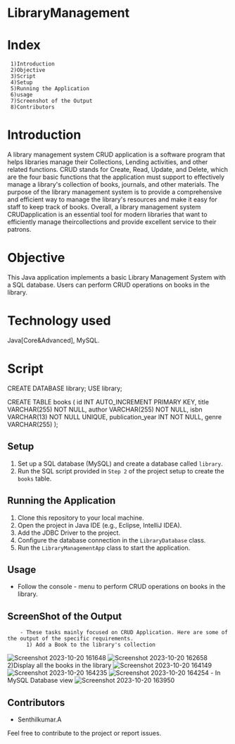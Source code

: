 # LibraryManagement

# Index
     1)Introduction
     2)Objective
     3)Script
     4)Setup
     5)Running the Application
     6)usage
     7)Screenshot of the Output
     8)Contributors
     
# Introduction

A library management system CRUD application is a software program that helps libraries manage their Collections, Lending activities, and other related functions.
CRUD stands for Create, Read, Update, and Delete, which are the four basic functions that the application must support to effectively manage a library's collection of books, journals, and other materials.
The purpose of the library management system is to provide a comprehensive and efficient way to manage the library's resources and make it easy for staff to keep track of books.
Overall, a library management system CRUDapplication is an essential tool for modern libraries that want to efficiently manage theircollections and provide excellent service to their patrons.
    
# Objective 

This Java application implements a basic Library Management System with a SQL database. 
Users can perform CRUD operations on books in the library.

# Technology used
  Java[Core&Advanced],
  MySQL.
  
# Script

CREATE DATABASE library;
USE library;

CREATE TABLE books (
  id INT AUTO_INCREMENT PRIMARY KEY,
  title VARCHAR(255) NOT NULL,
  author VARCHAR(255) NOT NULL,
  isbn VARCHAR(13) NOT NULL UNIQUE,
  publication_year INT NOT NULL,
  genre VARCHAR(255)
);

## Setup

1. Set up a SQL database (MySQL) and create a database called `library`.
2. Run the SQL script provided in `Step 2` of the project setup to create the `books` table.

## Running the Application

1. Clone this repository to your local machine.
2. Open the project in  Java IDE (e.g., Eclipse, IntelliJ IDEA).
3. Add the JDBC Driver to the project.
4. Configure the database connection in the `LibraryDatabase` class.
5. Run the `LibraryManagementApp` class to start the application.

## Usage

- Follow the console - menu to perform CRUD operations on books in the library.

## ScreenShot of the Output
        - These tasks mainly focused on CRUD Application. Here are some of the output of the specific requirements.
          1) Add a Book to the library's collection
![Screenshot 2023-10-20 161648](https://github.com/SenthilAishu/LibraryManagement/assets/91359845/e496fb6f-3b67-4ecb-b7f4-2f4752791fdc)
![Screenshot 2023-10-20 162658](https://github.com/SenthilAishu/LibraryManagement/assets/91359845/f31ff03b-4b2a-4233-b30b-1ff561118d05)
          2)Display all the books in the library
![Screenshot 2023-10-20 164149](https://github.com/SenthilAishu/LibraryManagement/assets/91359845/8bf593ef-2713-4612-b57c-96f9621ce31b)
![Screenshot 2023-10-20 164235](https://github.com/SenthilAishu/LibraryManagement/assets/91359845/0efd5c59-f468-4c28-bc9e-2f359bcc3b89)
![Screenshot 2023-10-20 164254](https://github.com/SenthilAishu/LibraryManagement/assets/91359845/5ea7fc43-018e-44f9-8d04-401d99734a13)
      - In MySQL Database view
![Screenshot 2023-10-20 163950](https://github.com/SenthilAishu/LibraryManagement/assets/91359845/0d8c71f9-e1d2-4d0c-9679-3ebb9521e347)



## Contributors

- Senthilkumar.A

Feel free to contribute to the project or report issues.

